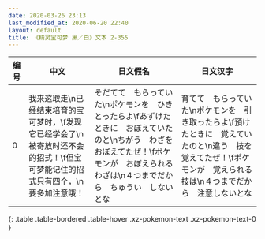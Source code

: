 ```yaml
---
date: 2020-03-26 23:13
last_modified_at: 2020-06-20 22:40
layout: default
title: 《精灵宝可梦 黑／白》文本 2-355
---
```

| 编号 | 中文 | 日文假名 | 日文汉字 |
| ---- | ---- | ---- | --- |
| 0 | 我来这取走\n已经结束培育的宝可梦时，\f发现它已经学会了\n被寄放时还不会的招式！\f但宝可梦能记住的招式只有四个，\n要多加注意哦！ | そだてて　もらっていた\nポケモンを　ひきとったらよ\fあずけたときに　おぼえていたのと\nちがう　わざを　おぼえてたぜ！\fポケモンが　おぼえられる　わざは\n４つまでだから　ちゅうい　しないとな | 育てて　もらっていた\nポケモンを　引き取ったらよ\f預けたときに　覚えていたのと\n違う　技を　覚えてたぜ！\fポケモンが　覚えられる　技は\n４つまでだから　注意しないとな |
{: .table .table-bordered .table-hover .xz-pokemon-text .xz-pokemon-text-0 }